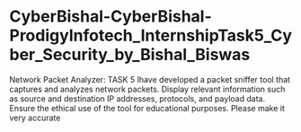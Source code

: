 # CyberBishal-CyberBishal-ProdigyInfotech_InternshipTask5_Cyber_Security_by_Bishal_Biswas
 Network Packet Analyzer: TASK 5 Ihave developed a packet sniffer tool that captures and analyzes network packets. Display relevant information such as source and destination IP addresses, protocols, and payload data. Ensure the ethical use of the tool for educational purposes. Please make it very accurate 
